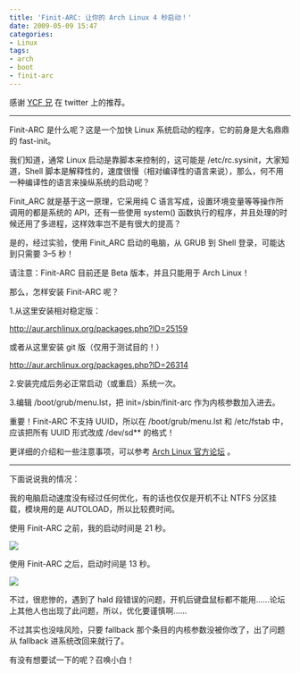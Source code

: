 ```yaml
---
title: 'Finit-ARC: 让你的 Arch Linux 4 秒启动！'
date: 2009-05-09 15:47
categories:
- Linux
tags:
- arch
- boot
- finit-arc
---
```


感谢 [YCF 兄](http://ycf.name/) 在 twitter 上的推荐。

------------------------------------------------------------------------

Finit-ARC 是什么呢？这是一个加快 Linux
系统启动的程序，它的前身是大名鼎鼎的 fast-init。

我们知道，通常 Linux 启动是靠脚本来控制的，这可能是
/etc/rc.sysinit，大家知道，Shell
脚本是解释性的，速度很慢（相对编译性的语言来说），那么，何不用一种编译性的语言来操纵系统的启动呢？

Finit\_ARC 就是基于这一原理，它采用纯 C
语言写成，设置环境变量等等操作所调用的都是系统的 API，还有一些使用
system()
函数执行的程序，并且处理的时候还用了多进程，这样效率岂不是有很大的提高？

是的，经过实验，使用 Finit\_ARC 启动的电脑，从 GRUB 到 Shell
登录，可能达到只需要 3–5 秒！

请注意：Finit-ARC 目前还是 Beta 版本，并且只能用于 Arch Linux！

那么，怎样安装 Finit-ARC 呢？

1.从这里安装相对稳定版：

[<http://aur.archlinux.org/packages.php?ID=25159>](http://aur.archlinux.org/packages.php?ID=25159)

或者从这里安装 git 版（仅用于测试目的！）

[<http://aur.archlinux.org/packages.php?ID=26314>](http://aur.archlinux.org/packages.php?ID=26314)

2.安装完成后务必正常启动（或重启）系统一次。

3.编辑 /boot/grub/menu.lst，把 init=/sbin/finit-arc
作为内核参数加入进去。

重要！Finit-ARC 不支持 UUID，所以在 /boot/grub/menu.lst 和 /etc/fstab
中，应该把所有 UUID 形式改成 /dev/sd\*\* 的格式！

更详细的介绍和一些注意事项，可以参考 [Arch Linux
官方论坛](http://bbs.archlinux.org/viewtopic.php?id=71647) 。

------------------------------------------------------------------------

下面说说我的情况：

我的电脑启动速度没有经过任何优化，有的话也仅仅是开机不让 NTFS
分区挂载，模块用的是 AUTOLOAD，所以比较费时间。

使用 Finit-ARC 之前，我的启动时间是 21 秒。

![](http://lh4.ggpht.com/_6pI9N0iQzXE/SgWwA7JzK4I/AAAAAAAAAR0/IL946mjzRYE/bootchart_old.png?imgmax=800)

使用 Finit-ARC 之后，启动时间是 13 秒。

![](http://lh6.ggpht.com/_6pI9N0iQzXE/SgWwrFJkqoI/AAAAAAAAAR8/81g48ZG0DuQ/bootchart.png?imgmax=800)

不过，很悲惨的，遇到了 hald
段错误的问题，开机后键盘鼠标都不能用……论坛上其他人也出现了此问题，所以，优化要谨慎啊……

不过其实也没啥风险，只要 fallback
那个条目的内核参数没被你改了，出了问题从 fallback 进系统改回来就行了。

有没有想要试一下的呢？召唤小白！


